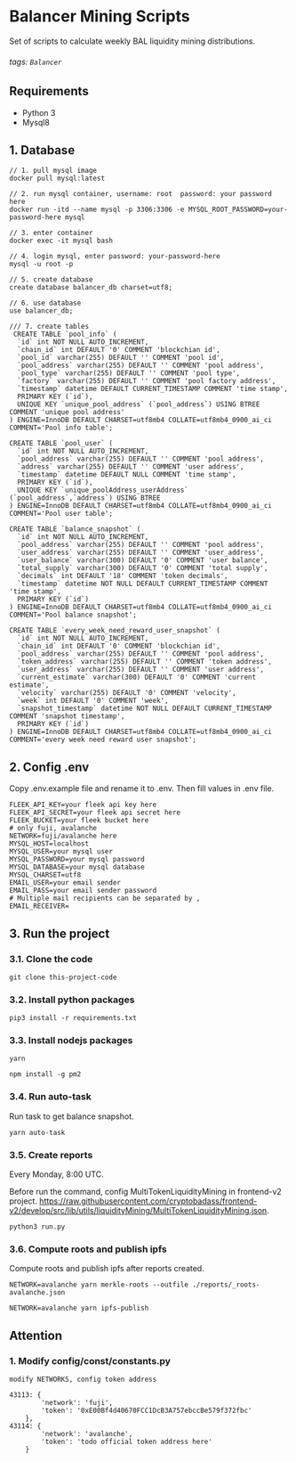 # Balancer Mining Scripts

Set of scripts to calculate weekly BAL liquidity mining distributions.

###### tags: `Balancer`

## Requirements

-   Python 3
-   Mysql8

## 1. Database

```sql=
// 1. pull mysql image
docker pull mysql:latest

// 2. run mysql container, username: root  password: your password here
docker run -itd --name mysql -p 3306:3306 -e MYSQL_ROOT_PASSWORD=your-password-here mysql

// 3. enter container
docker exec -it mysql bash

// 4. login mysql, enter password: your-password-here
mysql -u root -p

// 5. create database
create database balancer_db charset=utf8;

// 6. use database
use balancer_db;

/// 7. create tables
 CREATE TABLE `pool_info` (
  `id` int NOT NULL AUTO_INCREMENT,
  `chain_id` int DEFAULT '0' COMMENT 'blockchian id',
  `pool_id` varchar(255) DEFAULT '' COMMENT 'pool id',
  `pool_address` varchar(255) DEFAULT '' COMMENT 'pool address',
  `pool_type` varchar(255) DEFAULT '' COMMENT 'pool type',
  `factory` varchar(255) DEFAULT '' COMMENT 'pool factory address',
  `timestamp` datetime DEFAULT CURRENT_TIMESTAMP COMMENT 'time stamp',
  PRIMARY KEY (`id`),
  UNIQUE KEY `unique_pool_address` (`pool_address`) USING BTREE COMMENT 'unique pool address'
) ENGINE=InnoDB DEFAULT CHARSET=utf8mb4 COLLATE=utf8mb4_0900_ai_ci COMMENT='Pool info table';

CREATE TABLE `pool_user` (
  `id` int NOT NULL AUTO_INCREMENT,
  `pool_address` varchar(255) DEFAULT '' COMMENT 'pool address',
  `address` varchar(255) DEFAULT '' COMMENT 'user address',
  `timestamp` datetime DEFAULT NULL COMMENT 'time stamp',
  PRIMARY KEY (`id`),
  UNIQUE KEY `unique_poolAddress_userAddress` (`pool_address`,`address`) USING BTREE
) ENGINE=InnoDB DEFAULT CHARSET=utf8mb4 COLLATE=utf8mb4_0900_ai_ci COMMENT='Pool user table';

CREATE TABLE `balance_snapshot` (
  `id` int NOT NULL AUTO_INCREMENT,
  `pool_address` varchar(255) DEFAULT '' COMMENT 'pool address',
  `user_address` varchar(255) DEFAULT '' COMMENT 'user_address',
  `user_balance` varchar(300) DEFAULT '0' COMMENT 'user balance',
  `total_supply` varchar(300) DEFAULT '0' COMMENT 'total supply',
  `decimals` int DEFAULT '18' COMMENT 'token decimals',
  `timestamp` datetime NOT NULL DEFAULT CURRENT_TIMESTAMP COMMENT 'time stamp',
  PRIMARY KEY (`id`)
) ENGINE=InnoDB DEFAULT CHARSET=utf8mb4 COLLATE=utf8mb4_0900_ai_ci COMMENT='Pool balance snapshot';

CREATE TABLE `every_week_need_reward_user_snapshot` (
  `id` int NOT NULL AUTO_INCREMENT,
  `chain_id` int DEFAULT '0' COMMENT 'blockchian id',
  `pool_address` varchar(255) DEFAULT '' COMMENT 'pool address',
  `token_address` varchar(255) DEFAULT '' COMMENT 'token address',
  `user_address` varchar(255) DEFAULT '' COMMENT 'user address',
  `current_estimate` varchar(300) DEFAULT '0' COMMENT 'current estimate',
  `velocity` varchar(255) DEFAULT '0' COMMENT 'velocity',
  `week` int DEFAULT '0' COMMENT 'week',
  `snapshot_timestamp` datetime NOT NULL DEFAULT CURRENT_TIMESTAMP COMMENT 'snapshot timestamp',
  PRIMARY KEY (`id`)
) ENGINE=InnoDB DEFAULT CHARSET=utf8mb4 COLLATE=utf8mb4_0900_ai_ci COMMENT='every week need reward user snapshot';
```

## 2. Config .env

Copy .env.example file and rename it to .env. Then fill values in .env file.

```javascript=
FLEEK_API_KEY=your fleek api key here
FLEEK_API_SECRET=your fleek api secret here
FLEEK_BUCKET=your fleek bucket here
# only fuji, avalanche
NETWORK=fuji/avalanche here
MYSQL_HOST=localhost
MYSQL_USER=your mysql user
MYSQL_PASSWORD=your mysql password
MYSQL_DATABASE=your mysql database
MYSQL_CHARSET=utf8
EMAIL_USER=your email sender
EMAIL_PASS=your email sender password
# Multiple mail recipients can be separated by ,
EMAIL_RECEIVER=
```

## 3. Run the project

### 3.1. Clone the code

```bash=
git clone this-project-code
```

### 3.2. Install python packages

```bash=
pip3 install -r requirements.txt
```

### 3.3. Install nodejs packages

```bash=
yarn

npm install -g pm2
```

### 3.4. Run auto-task

Run task to get balance snapshot.

```bash=
yarn auto-task
```

### 3.5. Create reports

Every Monday, 8:00 UTC.

Before run the command, config MultiTokenLiquidityMining in frontend-v2 project. https://raw.githubusercontent.com/cryptobadass/frontend-v2/develop/src/lib/utils/liquidityMining/MultiTokenLiquidityMining.json.

```bash=
python3 run.py
```

### 3.6. Compute roots and publish ipfs

Compute roots and publish ipfs after reports created.

```bash=
NETWORK=avalanche yarn merkle-roots --outfile ./reports/_roots-avalanche.json

NETWORK=avalanche yarn ipfs-publish
```

## Attention

### 1. Modify config/const/constants.py

```python=
modify NETWORKS, config token address

43113: {
        'network': 'fuji',
        'token': '0xE00Bf4d40670FCC1DcB3A757ebccBe579f372fbc'
    },
43114: {
        'network': 'avalanche',
        'token': 'todo official token address here'
    }
```
